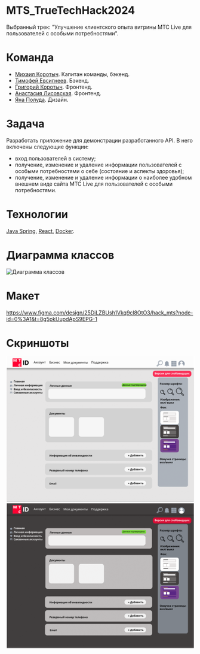 # MTS_TrueTechHack2024
Выбранный трек: "Улучшение клиентского опыта витрины МТС Live для пользователей с особыми потребностями".

# Команда
- [Михаил Коротыч](https://github.com/izen57). Капитан команды, бэкенд.
- [Тимофей Евсигнеев](https://github.com/Tulenien/). Бэкенд.
- [Григорий Коротыч](https://github.com/io-qar). Фронтенд.
- [Анастасия Лисовская](https://github.com/NLastya). Фронтенд.
- [Яна Полуда](https://github.com/IanaPoluda). Дизайн.

# Задача
Разработать приложение для демонстрации разработанного API. В него включены следующие функции:
- вход пользователей в систему;
- получение, изменение и удаление информации пользователей с особыми потребностями о себе (состояние и аспекты здоровья);
- получение, изменение и удаление информации о наиболее удобном внешнем виде сайта МТС Live для пользователей с особыми потребностями.

# Технологии
[Java Spring](https://spring.io/), [React](https://react.dev/), [Docker](https://www.docker.com/).

# Диаграмма классов
![Диаграмма классов](/backend/backend.png)

# Макет
https://www.figma.com/design/25DiLZBUsh1Vkq9cl8OtO3/hack_mts?node-id=0%3A1&t=8g5pkUupdApS9EPG-1

# Скриншоты
![Light mode](/static/Lk_main.png)
![Dark mode](/static/Lk_black.png)

